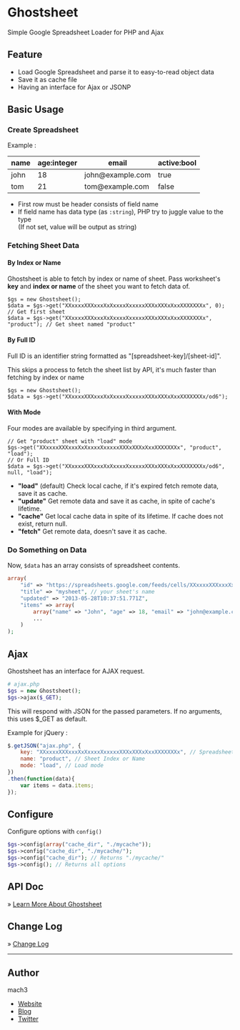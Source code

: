 # Ghostsheet

Simple Google Spreadsheet Loader for PHP and Ajax

## Feature

- Load Google Spreadsheet and parse it to easy-to-read object data
- Save it as cache file
- Having an interface for Ajax or JSONP

## Basic Usage

### Create Spreadsheet

Example :

<table>
	<thead>
		<tr>
			<th>name</th>
			<th>age:integer</th>
			<th>email</th>
			<th>active:bool</th>
		</tr>
	</thead>
	<tbody>
		<tr>
			<td>john</td>
			<td>18</td>
			<td>john@example.com</td>
			<td>true</td>
		</tr>
		<tr>
			<td>tom</td>
			<td>21</td>
			<td>tom@example.com</td>
			<td>false</td>
		</tr>
	</tbody>
</table>

- First row must be header consists of field name
- If field name has data type (as `:string`), PHP try to juggle value to the type  
  (If not set, value will be output as string)

### Fetching Sheet Data

#### By Index or Name

Ghostsheet is able to fetch by index or name of sheet.
Pass worksheet's **key** and **index or name** of the sheet you want to fetch data of.

```
$gs = new Ghostsheet();
$data = $gs->get("XXxxxxXXXxxxXxXxxxxXxxxxxXXXxXXXxXxxXXXXXXXx", 0); // Get first sheet
$data = $gs->get("XXxxxxXXXxxxXxXxxxxXxxxxxXXXxXXXxXxxXXXXXXXx", "product"); // Get sheet named "product"
```

#### By Full ID

Full ID is an identifier string formatted as "[spreadsheet-key]/[sheet-id]".

This skips a process to fetch the sheet list by API,
it's much faster than fetching by index or name

```
$gs = new Ghostsheet();
$data = $gs->get("XXxxxxXXXxxxXxXxxxxXxxxxxXXXxXXXxXxxXXXXXXXx/od6");
```

#### With Mode

Four modes are available by specifying in third argument.

```
// Get "product" sheet with "load" mode
$gs->get("XXxxxxXXXxxxXxXxxxxXxxxxxXXXxXXXxXxxXXXXXXXx", "product", "load");
// Or Full ID
$data = $gs->get("XXxxxxXXXxxxXxXxxxxXxxxxxXXXxXXXxXxxXXXXXXXx/od6", null, "load");
```

- **"load"** (default) Check local cache, if it's expired fetch remote data, save it as cache.
- **"update"** Get remote data and save it as cache, in spite of cache's lifetime.
- **"cache"** Get local cache data in spite of its lifetime. If cache does not exist, return null.
- **"fetch"** Get remote data, doesn't save it as cache.


### Do Something on Data

Now, `$data` has an array consists of spreadsheet contents.

```php
array(
	"id" => "https://spreadsheets.google.com/feeds/cells/XXxxxxXXXxxxXxXxxxxXxxxxxXXXxXXXxXxxXXXXXXXx/yyY/public/basic",
	"title" => "mysheet", // your sheet's name
	"updated" => "2013-05-28T10:37:51.771Z",
	"items" => array(
		array("name" => "John", "age" => 18, "email" => "john@example.com", "active" => true),
		...
	)
);
```


## Ajax

Ghostsheet has an interface for AJAX request.

```php
# ajax.php
$gs = new Ghostsheet();
$gs->ajax($_GET);
```

This will respond with JSON for the passed parameters.
If no arguments, this uses $_GET as default.

Example for jQuery :

```javascript
$.getJSON("ajax.php", {
	key: "XXxxxxXXXxxxXxXxxxxXxxxxxXXXxXXXxXxxXXXXXXXx", // Spreadsheet Key or ID
	name: "product", // Sheet Index or Name
	mode: "load", // Load mode
})
.then(function(data){
	var items = data.items;
});
```

## Configure

Configure options with `config()`

```php
$gs->config(array("cache_dir", "./mycache"));
$gs->config("cache_dir", "./mycache/");
$gs->config("cache_dir"); // Returns "./mycache/"
$gs->config(); // Returns all options
```

## API Doc

&raquo; [Learn More About Ghostsheet](doc/api.md)

## Change Log

&raquo; [Change Log](doc/changelog.md)


-----

## Author

mach3

- [Website](http://www.mach3.jp)
- [Blog](http://blog.mach3.jp)
- [Twitter](http://twitter.com/mach3ss)
